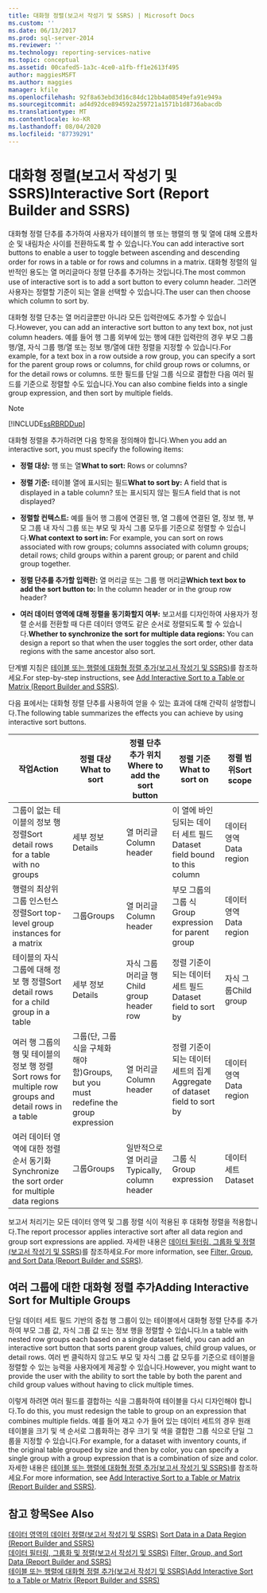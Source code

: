 ```yaml
---
title: 대화형 정렬(보고서 작성기 및 SSRS) | Microsoft Docs
ms.custom: ''
ms.date: 06/13/2017
ms.prod: sql-server-2014
ms.reviewer: ''
ms.technology: reporting-services-native
ms.topic: conceptual
ms.assetid: 00cafed5-1a3c-4ce0-a1fb-ff1e2613f495
author: maggiesMSFT
ms.author: maggies
manager: kfile
ms.openlocfilehash: 92f8a63ebd3d16c84dc12bb4a08549efa91e949a
ms.sourcegitcommit: ad4d92dce894592a259721a1571b1d8736abacdb
ms.translationtype: MT
ms.contentlocale: ko-KR
ms.lasthandoff: 08/04/2020
ms.locfileid: "87739291"
---
```

# <a name="interactive-sort-report-builder-and-ssrs"></a><span data-ttu-id="e273e-102">대화형 정렬(보고서 작성기 및 SSRS)</span><span class="sxs-lookup"><span data-stu-id="e273e-102">Interactive Sort (Report Builder and SSRS)</span></span>
  <span data-ttu-id="e273e-103">대화형 정렬 단추를 추가하여 사용자가 테이블의 행 또는 행렬의 행 및 열에 대해 오름차순 및 내림차순 사이를 전환하도록 할 수 있습니다.</span><span class="sxs-lookup"><span data-stu-id="e273e-103">You can add interactive sort buttons to enable a user to toggle between ascending and descending order for rows in a table or for rows and columns in a matrix.</span></span> <span data-ttu-id="e273e-104">대화형 정렬의 일반적인 용도는 열 머리글마다 정렬 단추를 추가하는 것입니다.</span><span class="sxs-lookup"><span data-stu-id="e273e-104">The most common use of interactive sort is to add a sort button to every column header.</span></span> <span data-ttu-id="e273e-105">그러면 사용자는 정렬할 기준이 되는 열을 선택할 수 있습니다.</span><span class="sxs-lookup"><span data-stu-id="e273e-105">The user can then choose which column to sort by.</span></span>  
  
 <span data-ttu-id="e273e-106">대화형 정렬 단추는 열 머리글뿐만 아니라 모든 입력란에도 추가할 수 있습니다.</span><span class="sxs-lookup"><span data-stu-id="e273e-106">However, you can add an interactive sort button to any text box, not just column headers.</span></span> <span data-ttu-id="e273e-107">예를 들어 행 그룹 외부에 있는 행에 대한 입력란의 경우 부모 그룹 행/열, 자식 그룹 행/열 또는 정보 행/열에 대한 정렬을 지정할 수 있습니다.</span><span class="sxs-lookup"><span data-stu-id="e273e-107">For example, for a text box in a row outside a row group, you can specify a sort for the parent group rows or columns, for child group rows or columns, or for the detail rows or columns.</span></span> <span data-ttu-id="e273e-108">또한 필드를 단일 그룹 식으로 결합한 다음 여러 필드를 기준으로 정렬할 수도 있습니다.</span><span class="sxs-lookup"><span data-stu-id="e273e-108">You can also combine fields into a single group expression, and then sort by multiple fields.</span></span>  
  
> [!NOTE]  
>  [!INCLUDE[ssRBRDDup](../../includes/ssrbrddup-md.md)]  
  
 <span data-ttu-id="e273e-109">대화형 정렬을 추가하려면 다음 항목을 정의해야 합니다.</span><span class="sxs-lookup"><span data-stu-id="e273e-109">When you add an interactive sort, you must specify the following items:</span></span>  
  
-   <span data-ttu-id="e273e-110">**정렬 대상:** 행 또는 열</span><span class="sxs-lookup"><span data-stu-id="e273e-110">**What to sort:** Rows or columns?</span></span>  
  
-   <span data-ttu-id="e273e-111">**정렬 기준:** 테이블 열에 표시되는 필드</span><span class="sxs-lookup"><span data-stu-id="e273e-111">**What to sort by:** A field that is displayed in a table column?</span></span> <span data-ttu-id="e273e-112">또는 표시되지 않는 필드</span><span class="sxs-lookup"><span data-stu-id="e273e-112">A field that is not displayed?</span></span>  
  
-   <span data-ttu-id="e273e-113">**정렬할 컨텍스트:** 예를 들어 행 그룹에 연결된 행, 열 그룹에 연결된 열, 정보 행, 부모 그룹 내 자식 그룹 또는 부모 및 자식 그룹 모두를 기준으로 정렬할 수 있습니다.</span><span class="sxs-lookup"><span data-stu-id="e273e-113">**What context to sort in:** For example, you can sort on rows associated with row groups; columns associated with column groups; detail rows; child groups within a parent group; or parent and child group together.</span></span>  
  
-   <span data-ttu-id="e273e-114">**정렬 단추를 추가할 입력란:** 열 머리글 또는 그룹 행 머리글</span><span class="sxs-lookup"><span data-stu-id="e273e-114">**Which text box to add the sort button to:** In the column header or in the group row header?</span></span>  
  
-   <span data-ttu-id="e273e-115">**여러 데이터 영역에 대해 정렬을 동기화할지 여부:** 보고서를 디자인하여 사용자가 정렬 순서를 전환할 때 다른 데이터 영역도 같은 순서로 정렬되도록 할 수 있습니다.</span><span class="sxs-lookup"><span data-stu-id="e273e-115">**Whether to synchronize the sort for multiple data regions:** You can design a report so that when the user toggles the sort order, other data regions with the same ancestor also sort.</span></span>  
  
 <span data-ttu-id="e273e-116">단계별 지침은 [테이블 또는 행렬에 대화형 정렬 추가&#40;보고서 작성기 및 SSRS&#41;](add-interactive-sort-to-a-table-or-matrix-report-builder-and-ssrs.md)를 참조하세요.</span><span class="sxs-lookup"><span data-stu-id="e273e-116">For step-by-step instructions, see [Add Interactive Sort to a Table or Matrix &#40;Report Builder and SSRS&#41;](add-interactive-sort-to-a-table-or-matrix-report-builder-and-ssrs.md).</span></span>  
  
 <span data-ttu-id="e273e-117">다음 표에서는 대화형 정렬 단추를 사용하여 얻을 수 있는 효과에 대해 간략히 설명합니다.</span><span class="sxs-lookup"><span data-stu-id="e273e-117">The following table summarizes the effects you can achieve by using interactive sort buttons.</span></span>  
  
|<span data-ttu-id="e273e-118">작업</span><span class="sxs-lookup"><span data-stu-id="e273e-118">Action</span></span>|<span data-ttu-id="e273e-119">정렬 대상</span><span class="sxs-lookup"><span data-stu-id="e273e-119">What to sort</span></span>|<span data-ttu-id="e273e-120">정렬 단추 추가 위치</span><span class="sxs-lookup"><span data-stu-id="e273e-120">Where to add the sort button</span></span>|<span data-ttu-id="e273e-121">정렬 기준</span><span class="sxs-lookup"><span data-stu-id="e273e-121">What to sort on</span></span>|<span data-ttu-id="e273e-122">정렬 범위</span><span class="sxs-lookup"><span data-stu-id="e273e-122">Sort scope</span></span>|  
|------------|------------------|----------------------------------|---------------------|----------------|  
|<span data-ttu-id="e273e-123">그룹이 없는 테이블의 정보 행 정렬</span><span class="sxs-lookup"><span data-stu-id="e273e-123">Sort detail rows for a table with no groups</span></span>|<span data-ttu-id="e273e-124">세부 정보</span><span class="sxs-lookup"><span data-stu-id="e273e-124">Details</span></span>|<span data-ttu-id="e273e-125">열 머리글</span><span class="sxs-lookup"><span data-stu-id="e273e-125">Column header</span></span>|<span data-ttu-id="e273e-126">이 열에 바인딩되는 데이터 세트 필드</span><span class="sxs-lookup"><span data-stu-id="e273e-126">Dataset field bound to this column</span></span>|<span data-ttu-id="e273e-127">데이터 영역</span><span class="sxs-lookup"><span data-stu-id="e273e-127">Data region</span></span>|  
|<span data-ttu-id="e273e-128">행렬의 최상위 그룹 인스턴스 정렬</span><span class="sxs-lookup"><span data-stu-id="e273e-128">Sort top-level group instances for a matrix</span></span>|<span data-ttu-id="e273e-129">그룹</span><span class="sxs-lookup"><span data-stu-id="e273e-129">Groups</span></span>|<span data-ttu-id="e273e-130">열 머리글</span><span class="sxs-lookup"><span data-stu-id="e273e-130">Column header</span></span>|<span data-ttu-id="e273e-131">부모 그룹의 그룹 식</span><span class="sxs-lookup"><span data-stu-id="e273e-131">Group expression for parent group</span></span>|<span data-ttu-id="e273e-132">데이터 영역</span><span class="sxs-lookup"><span data-stu-id="e273e-132">Data region</span></span>|  
|<span data-ttu-id="e273e-133">테이블의 자식 그룹에 대해 정보 행 정렬</span><span class="sxs-lookup"><span data-stu-id="e273e-133">Sort detail rows for a child group in a table</span></span>|<span data-ttu-id="e273e-134">세부 정보</span><span class="sxs-lookup"><span data-stu-id="e273e-134">Details</span></span>|<span data-ttu-id="e273e-135">자식 그룹 머리글 행</span><span class="sxs-lookup"><span data-stu-id="e273e-135">Child group header row</span></span>|<span data-ttu-id="e273e-136">정렬 기준이 되는 데이터 세트 필드</span><span class="sxs-lookup"><span data-stu-id="e273e-136">Dataset field to sort by</span></span>|<span data-ttu-id="e273e-137">자식 그룹</span><span class="sxs-lookup"><span data-stu-id="e273e-137">Child group</span></span>|  
|<span data-ttu-id="e273e-138">여러 행 그룹의 행 및 테이블의 정보 행 정렬</span><span class="sxs-lookup"><span data-stu-id="e273e-138">Sort rows for multiple row groups and detail rows in a table</span></span>|<span data-ttu-id="e273e-139">그룹(단, 그룹 식을 구체화해야 함)</span><span class="sxs-lookup"><span data-stu-id="e273e-139">Groups, but you must redefine the group expression</span></span>|<span data-ttu-id="e273e-140">열 머리글</span><span class="sxs-lookup"><span data-stu-id="e273e-140">Column header</span></span>|<span data-ttu-id="e273e-141">정렬 기준이 되는 데이터 세트의 집계</span><span class="sxs-lookup"><span data-stu-id="e273e-141">Aggregate of dataset field to sort by</span></span>|<span data-ttu-id="e273e-142">데이터 영역</span><span class="sxs-lookup"><span data-stu-id="e273e-142">Data region</span></span>|  
|<span data-ttu-id="e273e-143">여러 데이터 영역에 대한 정렬 순서 동기화</span><span class="sxs-lookup"><span data-stu-id="e273e-143">Synchronize the sort order for multiple data regions</span></span>|<span data-ttu-id="e273e-144">그룹</span><span class="sxs-lookup"><span data-stu-id="e273e-144">Groups</span></span>|<span data-ttu-id="e273e-145">일반적으로 열 머리글</span><span class="sxs-lookup"><span data-stu-id="e273e-145">Typically, column header</span></span>|<span data-ttu-id="e273e-146">그룹 식</span><span class="sxs-lookup"><span data-stu-id="e273e-146">Group expression</span></span>|<span data-ttu-id="e273e-147">데이터 세트</span><span class="sxs-lookup"><span data-stu-id="e273e-147">Dataset</span></span>|  
  
 <span data-ttu-id="e273e-148">보고서 처리기는 모든 데이터 영역 및 그룹 정렬 식이 적용된 후 대화형 정렬을 적용합니다.</span><span class="sxs-lookup"><span data-stu-id="e273e-148">The report processor applies interactive sort after all data region and group sort expressions are applied.</span></span> <span data-ttu-id="e273e-149">자세한 내용은 [데이터 필터링, 그룹화 및 정렬&#40;보고서 작성기 및 SSRS&#41;](filter-group-and-sort-data-report-builder-and-ssrs.md)를 참조하세요.</span><span class="sxs-lookup"><span data-stu-id="e273e-149">For more information, see [Filter, Group, and Sort Data &#40;Report Builder and SSRS&#41;](filter-group-and-sort-data-report-builder-and-ssrs.md).</span></span>  
  
## <a name="adding-interactive-sort-for-multiple-groups"></a><span data-ttu-id="e273e-150">여러 그룹에 대한 대화형 정렬 추가</span><span class="sxs-lookup"><span data-stu-id="e273e-150">Adding Interactive Sort for Multiple Groups</span></span>  
 <span data-ttu-id="e273e-151">단일 데이터 세트 필드 기반의 중첩 행 그룹이 있는 테이블에서 대화형 정렬 단추를 추가하여 부모 그룹 값, 자식 그룹 값 또는 정보 행을 정렬할 수 있습니다.</span><span class="sxs-lookup"><span data-stu-id="e273e-151">In a table with nested row groups each based on a single dataset field, you can add an interactive sort button that sorts parent group values, child group values, or detail rows.</span></span> <span data-ttu-id="e273e-152">여러 번 클릭하지 않고도 부모 및 자식 그룹 값 모두를 기준으로 테이블을 정렬할 수 있는 능력을 사용자에게 제공할 수 있습니다.</span><span class="sxs-lookup"><span data-stu-id="e273e-152">However, you might want to provide the user with the ability to sort the table by both the parent and child group values without having to click multiple times.</span></span>  
  
 <span data-ttu-id="e273e-153">이렇게 하려면 여러 필드를 결합하는 식을 그룹화하여 테이블을 다시 디자인해야 합니다.</span><span class="sxs-lookup"><span data-stu-id="e273e-153">To do this, you must redesign the table to group on an expression that combines multiple fields.</span></span> <span data-ttu-id="e273e-154">예를 들어 재고 수가 들어 있는 데이터 세트의 경우 원래 테이블을 크기 및 색 순서로 그룹화하는 경우 크기 및 색을 결합한 그룹 식으로 단일 그룹을 지정할 수 있습니다.</span><span class="sxs-lookup"><span data-stu-id="e273e-154">For example, for a dataset with inventory counts, if the original table grouped by size and then by color, you can specify a single group with a group expression that is a combination of size and color.</span></span> <span data-ttu-id="e273e-155">자세한 내용은 [테이블 또는 행렬에 대화형 정렬 추가&#40;보고서 작성기 및 SSRS&#41;](add-interactive-sort-to-a-table-or-matrix-report-builder-and-ssrs.md)를 참조하세요.</span><span class="sxs-lookup"><span data-stu-id="e273e-155">For more information, see [Add Interactive Sort to a Table or Matrix &#40;Report Builder and SSRS&#41;](add-interactive-sort-to-a-table-or-matrix-report-builder-and-ssrs.md).</span></span>  
  
## <a name="see-also"></a><span data-ttu-id="e273e-156">참고 항목</span><span class="sxs-lookup"><span data-stu-id="e273e-156">See Also</span></span>  
 <span data-ttu-id="e273e-157">[데이터 영역의 데이터 정렬&#40;보고서 작성기 및 SSRS&#41;](sort-data-in-a-data-region-report-builder-and-ssrs.md) </span><span class="sxs-lookup"><span data-stu-id="e273e-157">[Sort Data in a Data Region &#40;Report Builder and SSRS&#41;](sort-data-in-a-data-region-report-builder-and-ssrs.md) </span></span>  
 <span data-ttu-id="e273e-158">[데이터 필터링, 그룹화 및 정렬&#40;보고서 작성기 및 SSRS&#41;](filter-group-and-sort-data-report-builder-and-ssrs.md) </span><span class="sxs-lookup"><span data-stu-id="e273e-158">[Filter, Group, and Sort Data &#40;Report Builder and SSRS&#41;](filter-group-and-sort-data-report-builder-and-ssrs.md) </span></span>  
 [<span data-ttu-id="e273e-159">테이블 또는 행렬에 대화형 정렬 추가&#40;보고서 작성기 및 SSRS&#41;</span><span class="sxs-lookup"><span data-stu-id="e273e-159">Add Interactive Sort to a Table or Matrix &#40;Report Builder and SSRS&#41;</span></span>](add-interactive-sort-to-a-table-or-matrix-report-builder-and-ssrs.md)  
  
  
